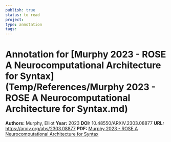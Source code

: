 ```yaml
---
publish: true
status: to read
project:
type: annotation
tags:
---
```

# Annotation for [Murphy 2023 - ROSE A Neurocomputational Architecture for Syntax](Temp/References/Murphy 2023 - ROSE A Neurocomputational Architecture for Syntax.md)

**Authors:** Murphy, Elliot
**Year:** 2023
**DOI:** 10.48550/ARXIV.2303.08877
**URL:** https://arxiv.org/abs/2303.08877
**PDF:** [Murphy 2023 - ROSE A Neurocomputational Architecture for Syntax](Papers/PDFs/Murphy%202023%20-%20ROSE%20A%20Neurocomputational%20Architecture%20for%20Syntax.pdf)
